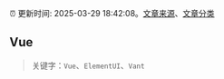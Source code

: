 :alarm_clock: 更新时间: 2025-03-29 18:42:08。[文章来源](/README.md)、[文章分类](/TAGS.md)

## Vue


> 关键字：`Vue`、`ElementUI`、`Vant`



